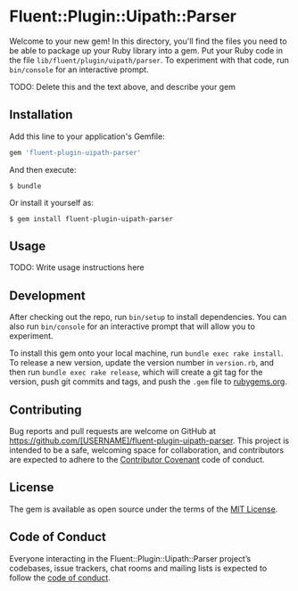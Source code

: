 # Fluent::Plugin::Uipath::Parser

Welcome to your new gem! In this directory, you'll find the files you need to be able to package up your Ruby library into a gem. Put your Ruby code in the file `lib/fluent/plugin/uipath/parser`. To experiment with that code, run `bin/console` for an interactive prompt.

TODO: Delete this and the text above, and describe your gem

## Installation

Add this line to your application's Gemfile:

```ruby
gem 'fluent-plugin-uipath-parser'
```

And then execute:

    $ bundle

Or install it yourself as:

    $ gem install fluent-plugin-uipath-parser

## Usage

TODO: Write usage instructions here

## Development

After checking out the repo, run `bin/setup` to install dependencies. You can also run `bin/console` for an interactive prompt that will allow you to experiment.

To install this gem onto your local machine, run `bundle exec rake install`. To release a new version, update the version number in `version.rb`, and then run `bundle exec rake release`, which will create a git tag for the version, push git commits and tags, and push the `.gem` file to [rubygems.org](https://rubygems.org).

## Contributing

Bug reports and pull requests are welcome on GitHub at https://github.com/[USERNAME]/fluent-plugin-uipath-parser. This project is intended to be a safe, welcoming space for collaboration, and contributors are expected to adhere to the [Contributor Covenant](http://contributor-covenant.org) code of conduct.

## License

The gem is available as open source under the terms of the [MIT License](https://opensource.org/licenses/MIT).

## Code of Conduct

Everyone interacting in the Fluent::Plugin::Uipath::Parser project’s codebases, issue trackers, chat rooms and mailing lists is expected to follow the [code of conduct](https://github.com/[USERNAME]/fluent-plugin-uipath-parser/blob/master/CODE_OF_CONDUCT.md).
